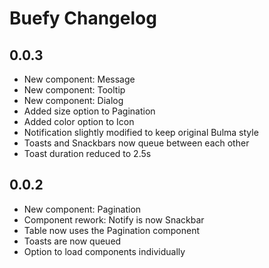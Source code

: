 # Buefy Changelog

## 0.0.3

* New component: Message
* New component: Tooltip
* New component: Dialog
* Added size option to Pagination
* Added color option to Icon
* Notification slightly modified to keep original Bulma style
* Toasts and Snackbars now queue between each other
* Toast duration reduced to 2.5s

## 0.0.2

* New component: Pagination
* Component rework: Notify is now Snackbar
* Table now uses the Pagination component
* Toasts are now queued
* Option to load components individually
